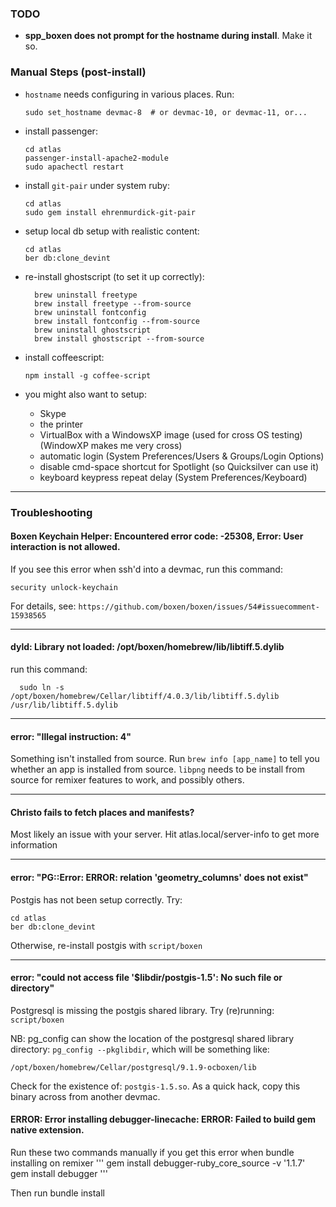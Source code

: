 ### TODO

- **spp_boxen does not prompt for the hostname during install**. Make it so.

### Manual Steps (post-install)

- `hostname` needs configuring in various places. Run:
  ```
  sudo set_hostname devmac-8  # or devmac-10, or devmac-11, or...
  ```

- install passenger:
  ```
  cd atlas
  passenger-install-apache2-module
  sudo apachectl restart
  ```

- install `git-pair` under system ruby:
  ```
  cd atlas
  sudo gem install ehrenmurdick-git-pair
  ```

- setup local db setup with realistic content:
  ```
  cd atlas
  ber db:clone_devint
  ```

- re-install ghostscript (to set it up correctly):
  ```
    brew uninstall freetype
    brew install freetype --from-source
    brew uninstall fontconfig
    brew install fontconfig --from-source
    brew uninstall ghostscript
    brew install ghostscript --from-source
  ```

- install coffeescript:
  ```
  npm install -g coffee-script
  ```

- you might also want to setup:
  * Skype
  * the printer
  * VirtualBox with a WindowsXP image (used for cross OS testing) (WindowXP makes me very cross)
  * automatic login (System Preferences/Users & Groups/Login Options)
  * disable cmd-space shortcut for Spotlight (so Quicksilver can use it)
  * keyboard keypress repeat delay (System Preferences/Keyboard)

---

### Troubleshooting

#### Boxen Keychain Helper: Encountered error code: -25308, Error: User interaction is not allowed.

If you see this error when ssh'd into a devmac, run this command:
  ```
  security unlock-keychain
  ```

For details, see: `https://github.com/boxen/boxen/issues/54#issuecomment-15938565`

---

#### dyld: Library not loaded: /opt/boxen/homebrew/lib/libtiff.5.dylib

run this command:
  ```
    sudo ln -s /opt/boxen/homebrew/Cellar/libtiff/4.0.3/lib/libtiff.5.dylib /usr/lib/libtiff.5.dylib
  ```

---

#### error: "Illegal instruction: 4"

Something isn't installed from source. Run `brew info [app_name]` to tell you whether an app is installed from source. `libpng` needs to be install from source for remixer features to work, and possibly others.


---

#### Christo fails to fetch places and manifests?

Most likely an issue with your server. Hit atlas.local/server-info to get more information

---

#### error: "PG::Error: ERROR: relation 'geometry_columns' does not exist"

Postgis has not been setup correctly. Try:
  ```
  cd atlas
  ber db:clone_devint
  ```
Otherwise, re-install postgis with `script/boxen`

---

#### error: "could not access file '$libdir/postgis-1.5': No such file or directory"

Postgresql is missing the postgis shared library.
Try (re)running: `script/boxen`

NB: pg_config can show the location of the postgresql shared library directory: `pg_config --pkglibdir`, which will be something like:
  ```
  /opt/boxen/homebrew/Cellar/postgresql/9.1.9-ocboxen/lib
  ```

Check for the existence of: `postgis-1.5.so`. As a quick hack, copy this binary across from another devmac.

#### ERROR:  Error installing debugger-linecache: ERROR: Failed to build gem native extension.

Run these two commands manually if you get this error when bundle installing on remixer
'''
gem install debugger-ruby_core_source -v '1.1.7'
gem install debugger
'''

Then run bundle install
